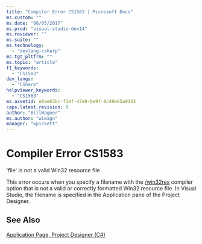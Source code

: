 ```yaml
---
title: "Compiler Error CS1583 | Microsoft Docs"
ms.custom: ""
ms.date: "06/05/2017"
ms.prod: "visual-studio-dev14"
ms.reviewer: ""
ms.suite: ""
ms.technology: 
  - "devlang-csharp"
ms.tgt_pltfrm: ""
ms.topic: "article"
f1_keywords: 
  - "CS1583"
dev_langs: 
  - "CSharp"
helpviewer_keywords: 
  - "CS1583"
ms.assetid: e8ae63bc-f1ef-47e0-be9f-8c49e65a9122
caps.latest.revision: 9
author: "BillWagner"
ms.author: "wiwagn"
manager: "wpickett"
---
```

# Compiler Error CS1583
'file' is not a valid Win32 resource file  
  
 This error occurs when you specify a filename with the [/win32res](../../csharp/language-reference/compiler-options/win32res-csharp-compiler-options.md) compiler option that is not a valid or correctly formatted Win32 resource file. In Visual Studio, the filename is specified in the Application pane of the Project Designer.  
  
## See Also  
 [Application Page, Project Designer (C#)](/visual-studio/ide/reference/application-page-project-designer-csharp)